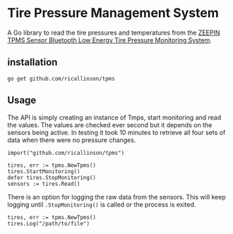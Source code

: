 # Tire Pressure Management System

A Go library to read the tire pressures and temperatures from the [ZEEPIN TPMS Sensor Bluetooth Low Energy Tire Pressure Monitoring System](https://www.amazon.com/gp/product/B079JXMM2P/ref=oh_aui_detailpage_o02_s00?ie=UTF8&psc=1).

## installation

	go get github.com/ricallinson/tpms

## Usage

The API is simply creating an instance of Tmps, start monitoring and read the values. The values are checked ever second but it depends on the sensors being active. In testing it took 10 minutes to retrieve all four sets of data when there were no pressure changes.

	import("github.com/ricallinson/tpms")

	tires, err := tpms.NewTpms()
	tires.StartMonitoring()
	defer tires.StopMonitoring()
	sensors := tires.Read()

There is an option for logging the raw data from the sensors. This will keep logging until `.StopMonitoring()` is called or the process is exited.

	tires, err := tpms.NewTpms()
	tires.Log("/path/to/file")
